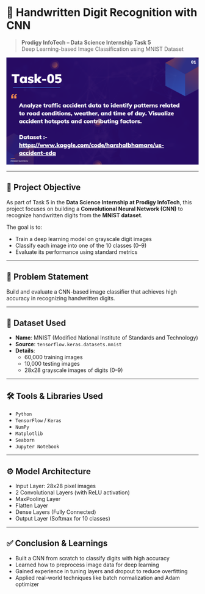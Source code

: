 # 🔢 Handwritten Digit Recognition with CNN  
> **Prodigy InfoTech – Data Science Internship Task 5**  
> Deep Learning-based Image Classification using MNIST Dataset

![Task 5 Banner](https://github.com/kindo-tk/PRODIGY_DS_05/blob/main/ds5.png)

---

## 📌 Project Objective
As part of Task 5 in the **Data Science Internship at Prodigy InfoTech**, this project focuses on building a **Convolutional Neural Network (CNN)** to recognize handwritten digits from the **MNIST dataset**.

The goal is to:
- Train a deep learning model on grayscale digit images
- Classify each image into one of the 10 classes (0–9)
- Evaluate its performance using standard metrics

---

## 🧠 Problem Statement
Build and evaluate a CNN-based image classifier that achieves high accuracy in recognizing handwritten digits.

---

## 📂 Dataset Used
- **Name**: MNIST (Modified National Institute of Standards and Technology)
- **Source**: `tensorflow.keras.datasets.mnist`
- **Details**:
  - 60,000 training images
  - 10,000 testing images
  - 28x28 grayscale images of digits (0–9)

---

## 🛠️ Tools & Libraries Used
- `Python`
- `TensorFlow` / `Keras`
- `NumPy`
- `Matplotlib`
- `Seaborn`
- `Jupyter Notebook`

---

## ⚙️ Model Architecture
- Input Layer: 28x28 pixel images
- 2 Convolutional Layers (with ReLU activation)
- MaxPooling Layer
- Flatten Layer
- Dense Layers (Fully Connected)
- Output Layer (Softmax for 10 classes)

---


## ✅ Conclusion & Learnings
- Built a CNN from scratch to classify digits with high accuracy
- Learned how to preprocess image data for deep learning
- Gained experience in tuning layers and dropout to reduce overfitting
- Applied real-world techniques like batch normalization and Adam optimizer

